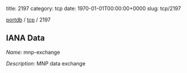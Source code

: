 title: 2197
category: tcp
date: 1970-01-01T00:00:00+0000
slug: tcp/2197

[portdb](/) / [tcp](/category/tcp.html) / 2197


## IANA Data

_Name:_ mnp-exchange

_Description:_ MNP data exchange

